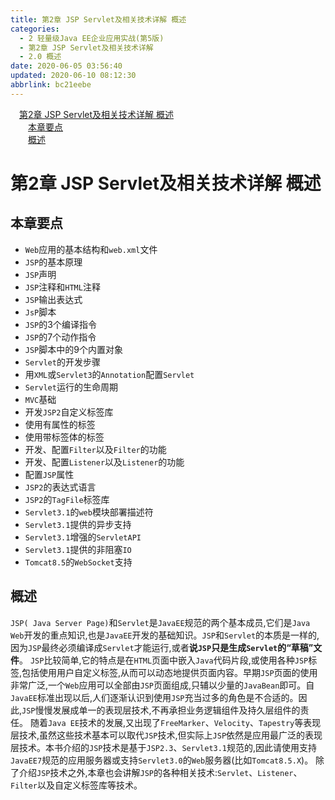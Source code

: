 ```yaml
---
title: 第2章 JSP Servlet及相关技术详解 概述
categories: 
  - 2 轻量级Java EE企业应用实战(第5版)
  - 第2章 JSP Servlet及相关技术详解
  - 2.0 概述
date: 2020-06-05 03:56:40
updated: 2020-06-10 08:12:30
abbrlink: bc21eebe
---
```

<div id='my_toc'><a href="/JavaReadingNotes/bc21eebe/#第2章-JSP-Servlet及相关技术详解-概述" class="header_1">第2章 JSP Servlet及相关技术详解 概述</a>&nbsp;<br><a href="/JavaReadingNotes/bc21eebe/#本章要点" class="header_2">本章要点</a>&nbsp;<br><a href="/JavaReadingNotes/bc21eebe/#概述" class="header_2">概述</a>&nbsp;<br></div>
<style>.header_1{margin-left: 1em;}.header_2{margin-left: 2em;}.header_3{margin-left: 3em;}.header_4{margin-left: 4em;}.header_5{margin-left: 5em;}.header_6{margin-left: 6em;}</style>
<!--more-->
<script>if (navigator.platform.search('arm')==-1){document.getElementById('my_toc').style.display = 'none';}var e,p = document.getElementsByTagName('p');while (p.length>0) {e = p[0];e.parentElement.removeChild(e);}</script>

<!--end-->
# 第2章 JSP Servlet及相关技术详解 概述
## 本章要点
- `Web`应用的基本结构和`web.xml`文件
- `JSP`的基本原理
- `JSP`声明
- `JSP`注释和`HTML`注释
- `JSP`输出表达式
- `JsP`脚本
- `JSP`的3个编译指令
- `JSP`的7个动作指令
- `JSP`脚本中的9个内置对象
- `Servlet`的开发步骤
- 用`XML`或`Servlet3`的`Annotation`配置`Servlet`
- `Servlet`运行的生命周期
- `MVC`基础
- 开发`JSP2`自定义标签库
- 使用有属性的标签
- 使用带标签体的标签
- 开发、配置`Filter`以及`Filter`的功能
- 开发、配置`Listener`以及`Listener`的功能
- 配置`JSP`属性
- `JSP2`的表达式语言
- `JSP2`的`TagFile`标签库
- `Servlet3.1`的`web`模块部署描述符
- `Servlet3.1`提供的异步支持
- `Servlet3.1`增强的`ServletAPI`
- `Servlet3.1`提供的非阻塞`IO`
- `Tomcat8.5`的`WebSocket`支持

## 概述
`JSP( Java Server Page)`和`Servlet`是`JavaEE`规范的两个基本成员,它们是`Java Web`开发的重点知识,也是`JavaEE`开发的基础知识。`JSP`和`Servlet`的本质是一样的,因为`JSP`最终必须编译成`Servlet`才能运行,或者**说`JSP`只是生成`Servlet`的“草稿”文件**。
`JSP`比较简单,它的特点是在`HTML`页面中嵌入`Java`代码片段,或使用各种`JSP`标签,包括使用用户自定义标签,从而可以动态地提供页面内容。早期`JSP`页面的使用非常广泛,一个`Web`应用可以全部由`JSP`页面组成,只辅以少量的`JavaBean`即可。自`JavaEE`标准出现以后,人们逐渐认识到使用`JSP`充当过多的角色是不合适的。因此,`JSP`慢慢发展成单一的表现层技术,不再承担业务逻辑组件及持久层组件的责任。
随着`Java EE`技术的发展,又出现了`FreeMarker`、`Velocity`、`Tapestry`等表现层技术,虽然这些技术基本可以取代`JSP`技术,但实际上`JSP`依然是应用最广泛的表现层技术。本书介绍的`JSP`技术是基于`JSP2.3`、`Servlet3.1`规范的,因此请使用支持`JavaEE7`规范的应用服务器或支持`Servlet3.0`的`Web`服务器(比如`Tomcat8.5.X`)。
除了介绍`JSP`技术之外,本章也会讲解`JSP`的各种相关技术:`Servlet`、`Listener`、`Filter`以及自定义标签库等技术。
